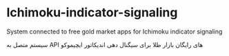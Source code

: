 # Ichimoku-indicator-signaling
System connected to free gold market apps for Ichimoku indicator signaling


سیستم متصل به API های رایگان بازار طلا برای سیگنال دهی اندیکاتور ایچیموکو
